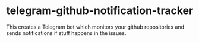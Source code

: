 # telegram-github-notification-tracker
This creates a Telegram bot which monitors your github repositories and sends notifications if stuff happens in the issues.
